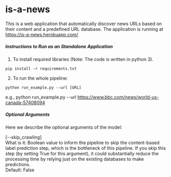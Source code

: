 # is-a-news
This is a web application that automatically discover news URLs based on their content and a predefined URL database. The application is running at https://is-a-news.herokuapp.com/

##### Instructions to Run as an Standalone Application
1. To install required libraries (Note: The code is written in python 3).
```shell=
pip install -r requirements.txt
```

2. To run the whole pipeline:
```shell=
python run_example.py --url [URL]
```
e.g., python run_example.py --url https://www.bbc.com/news/world-us-canada-57408094


##### Optional Arguments
Here we describe the optional arguments of the model:

[--skip_crawling]<br/>
What is it: Boolean value to inform the pipeline to skip the content-based label prediction step, which is the bottleneck of this pipeline. If you skip this step (by setting True for this argument), it could substantially reduce the processing time by relying just on the existing databases to make predictions.<br/>
Default: False

